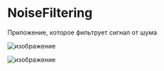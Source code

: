# NoiseFiltering
Приложение, которое фильтрует сигнал от шума

![изображение](https://user-images.githubusercontent.com/90932934/159385958-75c3c46e-3932-4b41-8220-390df508539a.png)

![изображение](https://user-images.githubusercontent.com/90932934/159385969-a557b037-7de3-4e5c-8604-16abde5a63e6.png)
